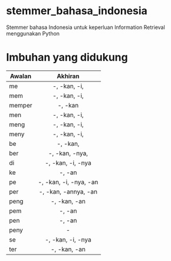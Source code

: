 # stemmer_bahasa_indonesia
Stemmer bahasa Indonesia untuk keperluan Information Retrieval menggunakan Python

# Imbuhan yang didukung
| Awalan        | Akhiran       |
| ------------- |:-------------:|
| me            | -, -kan, -i,  | 
| mem           | -, -kan, -i,  |
| memper        | -, -kan       |
| men           | -, -kan, -i,  |
| meng          | -, -kan, -i,  |
| meny          | -, -kan, -i,  |
| be            | -, -kan,      |
| ber           | -, -kan, -nya,|
| di            | -, -kan, -i, -nya |
| ke            | -, -an        |
| pe            | -, -kan, -i, -nya, -an |
| per           | -, -kan, -annya, -an   |
| peng          | -, -kan, -an  |
| pem           | -, -an        |
| pen           | -, -an        |
| peny          | -             |
| se            | -, -kan, -i, -nya  |
| ter           | -, -kan, -an  |
